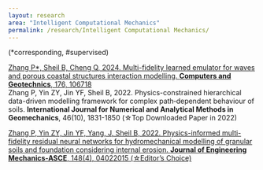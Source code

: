```yaml
---
layout: research
area: "Intelligent Computational Mechanics"
permalink: /research/Intelligent Computational Mechanics/
---
```


(*corresponding, #supervised)

[Zhang P*, Sheil B, Cheng Q, 2024. Multi-fidelity learned emulator for waves and porous coastal structures interaction modelling. **Computers and Geotechnics**, 176, 106718](https://www.sciencedirect.com/science/article/abs/pii/S0266352X24006578)  
Zhang P, Yin ZY, Jin YF, Sheil B, 2022. Physics-constrained hierarchical data-driven modelling framework for complex path‐dependent behaviour of soils. **International Journal for Numerical and Analytical Methods in Geomechanics**, 46(10), 1831-1850 (☆Top Downloaded Paper in 2022)  

[Zhang P, Yin ZY, Jin YF, Yang, J, Sheil B, 2022. Physics-informed multi-fidelity residual neural networks for hydromechanical modelling of granular soils and foundation considering internal erosion. **Journal of Engineering Mechanics-ASCE**, 148(4), 04022015 (☆Editor’s Choice)](https://ascelibrary.org/doi/abs/10.1061/(ASCE)EM.1943-7889.0002094)
